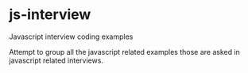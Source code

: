 # js-interview
Javascript interview coding examples

Attempt to group all the javascript related examples those are asked in javascript related interviews.
